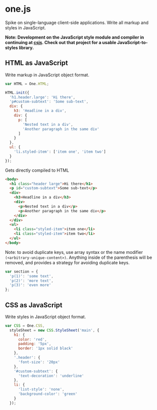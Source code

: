 # one.js

Spike on single-language client-side applications. Write all markup and styles in JavaScript.

**Note: Development on the JavaScript style module and compiler in continuing at [csjs](http://github.com/tgolson/csjs). Check out that project for a usable JavaScript-to-styles library.**

## HTML as JavaScript

Write markup in JavaScript object format.

```js
var HTML = One.HTML;

HTML.init({
  'h1.header.large': 'Hi there',
  'p#custom-subtext': 'Some sub-text',
  div: {
    h3: 'Headline in a div',
    div: {
      p: [
        'Nested text in a div',
        'Another paragraph in the same div'
      ]
    }
  },
  ul: {
    'li.styled-item': ['item one', 'item two']
  }
});
```

Gets directly compiled to HTML

```html
<body>
  <h1 class="header large">Hi there</h1>
  <p id="custom-subtext">Some sub-text</p>
  <div>
    <h3>Headline in a div</h3>
    <div>
      <p>Nested text in a div</p>
      <p>Another paragraph in the same div</p>
    </div>
  </div>
  <ul>
    <li class="styled-item">item one</li>
    <li class="styled-item">item two</li>
  </ul>
</body>
```

Note: to avoid duplicate keys, use array syntax or the name modifier `(<arbitrary-unique-content>)`. Anything inside of the parenthesis will be removed, and provides a strategy for avoiding duplicate keys.

```js
var section = {
  'p(1)': 'some text',
  'p(2)': 'more text',
  'p(3)': 'even more'
};
```

## CSS as JavaScript

Write styles in JavaScript object format.

```js
var CSS = One.CSS,
  styleSheet = new CSS.StyleSheet('main', {
    h1: {
      color: 'red',
      padding: '5px',
      border: '1px solid black'
    },
    '.header': {
      'font-size': '20px'
    },
    '#custom-subtext': {
      'text-decoration': 'underline'
    },
    li: {
      'list-style': 'none',
      'background-color': 'green'
    }
  });
```
